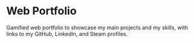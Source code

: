 # Web Portfolio
Gamified web portfolio to showcase my main projects and my skills, with links to my GitHub, LinkedIn, and Steam profiles.
